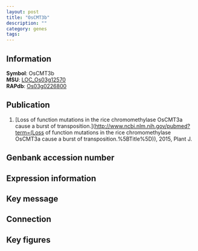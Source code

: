 ```yaml
---
layout: post
title: "OsCMT3b"
description: ""
category: genes
tags: 
---
```


## Information
__Symbol__: OsCMT3b  
__MSU__: [LOC_Os03g12570](http://rice.plantbiology.msu.edu/cgi-bin/ORF_infopage.cgi?orf=LOC_Os03g12570)  
__RAPdb__: [Os03g0226800](http://rapdb.dna.affrc.go.jp/viewer/gbrowse_details/irgsp1?name=Os03g0226800)  

## Publication
1. [Loss of function mutations in the rice chromomethylase OsCMT3a cause a burst of transposition.](http://www.ncbi.nlm.nih.gov/pubmed?term=(Loss of function mutations in the rice chromomethylase OsCMT3a cause a burst of transposition.%5BTitle%5D)), 2015, Plant J.

## Genbank accession number

## Expression information

## Key message

## Connection

## Key figures



